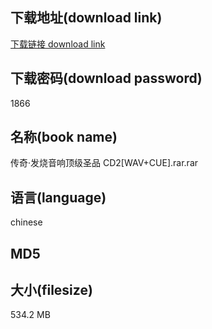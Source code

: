 ## 下载地址(download link)
[下载链接 download link](https://voluble-croquembouche-d321dc.netlify.app/?s=%E4%BC%A0%E5%A5%87%C2%B7%E5%8F%91%E7%83%A7%E9%9F%B3%E5%93%8D%E9%A1%B6%E7%BA%A7%E5%9C%A3%E5%93%81+CD2%5BWAV%2BCUE%5D.rar)

## 下载密码(download password)
1866

## 名称(book name)
传奇·发烧音响顶级圣品 CD2[WAV+CUE].rar.rar

## 语言(language)
chinese

## MD5


## 大小(filesize)
534.2 MB
